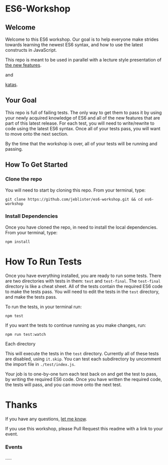 # ES6-Workshop

## Welcome

Welcome to this ES6 workshop. Our goal is to help everyone make strides towards learning the newest ES6 syntax, and
how to use the latest constructs in JavaScript.

This repo is meant to be used in parallel with a lecture style presentation of
[the new features](https://github.com/lukehoban/es6features).

and

[katas](https://github.com/tddbin/katas/tree/master/katas/es6).

## Your Goal

This repo is full of failing tests. The only way to get them to pass it by using your newly acquired knowledge of ES6
and all of the new features that are part of this latest release. For each test, you will need to write/rewrite to code
using the latest ES6 syntax. Once all of your tests pass, you will want to move onto the next section.

By the time that the workshop is over, all of your tests will be running and passing.

## How To Get Started

### Clone the repo

You will need to start by cloning this repo. From your terminal, type:

```
git clone https://github.com/jeblister/es6-workshop.git && cd es6-workshop
```

### Install Dependencies

Once you have cloned the repo, in need to install the local dependencies. From your terminal, type:

```
npm install
```

# How To Run Tests
Once you have everything installed, you are ready to run some tests. There are two directories with tests in them: `test` and `test-final`.
The `test-final` directory is like a cheat sheet. All of the tests contain the required ES6 code to make the tests pass. You will need to
edit the tests in the `test` directory, and make the tests pass.

To run the tests, in your terminal run:

```
npm test
```

If you want the tests to continue running as you make changes, run:

```
npm run test:watch
```
Each directory

This will execute the tests in the `test` directory. Currently all of these tests are disabled, using `it.skip`.  You can test each subdirectory  by uncomment the import file in `./test/index.js`.

Your job is to one-by-one turn each test back on and get the test to pass, by writing the required ES6 code. Once you have written the required code, the tests will pass, and you can move onto the next test.

# Thanks

If you have any questions, [let me know](https://github.com/jeblister).

If you use this workshop, please Pull Request this readme with a link to your event.

### Events

.....
